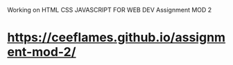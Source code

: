 Working on HTML CSS JAVASCRIPT FOR WEB DEV Assignment MOD 2
# https://ceeflames.github.io/assignment-mod-2/
